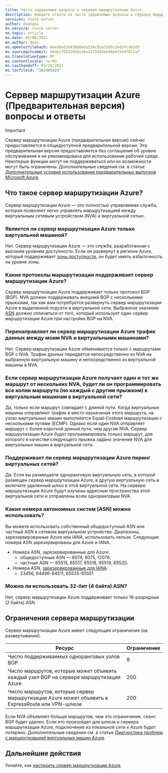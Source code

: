 ```yaml
---
title: Часто задаваемые вопросы о сервере маршрутизации Azure
description: Найдите ответы на часто задаваемые вопросы о сервере маршрутизации Azure.
services: route-server
author: duongau
ms.service: route-server
ms.topic: article
ms.date: 03/08/2021
ms.author: duau
ms.openlocfilehash: 6eed0ed3e936b0e9a534c82a3105c2ed37cab3d5
ms.sourcegitcommit: e6de1702d3958a3bea275645eb46e4f2e0f011af
ms.translationtype: MT
ms.contentlocale: ru-RU
ms.lasthandoff: 03/20/2021
ms.locfileid: "102485425"
---
```

# <a name="azure-route-server-preview-faq"></a>Сервер маршрутизации Azure (Предварительная версия) вопросы и ответы

> [!IMPORTANT]
> Сервер маршрутизации Azure (предварительная версия) сейчас предоставляется в общедоступной предварительной версии.
> Эта предварительная версия предоставляется без соглашения об уровне обслуживания и не рекомендована для использования рабочей среде. Некоторые функции могут не поддерживаться или их возможности могут быть ограничены.
> Дополнительные сведения см. в статье [Дополнительные условия использования предварительных выпусков Microsoft Azure](https://azure.microsoft.com/support/legal/preview-supplemental-terms/).

## <a name="what-is-azure-route-server"></a>Что такое сервер маршрутизации Azure?

Сервер маршрутизации Azure — это полностью управляемая служба, которая позволяет легко управлять маршрутизацией между виртуальным сетевым устройством (NVA) и виртуальной сетью.

### <a name="is-azure-route-server-just-a-vm"></a>Является ли сервер маршрутизации Azure только виртуальной машиной?

Нет. Сервер маршрутизации Azure — это служба, разработанная с высоким уровнем доступности. Если он развернут в регионе Azure, который поддерживает [зоны доступности](../availability-zones/az-overview.md), он будет иметь избыточность на уровне зоны.

### <a name="what-routing-protocols-does-azure-route-server-support"></a><a name = "protocol"></a>Какие протоколы маршрутизации поддерживает сервер маршрутизации Azure?

Сервер маршрутизации Azure поддерживает только протокол BGP (BGP). NVA должен поддерживать внешний BGP с несколькими прыжками, так как вам потребуется развернуть сервер маршрутизации Azure в выделенной подсети в виртуальной сети. Выбранное значение [ASN](https://en.wikipedia.org/wiki/Autonomous_system_(Internet)) должно отличаться от того, который использует один сервер маршрутизации Azure при настройке BGP на NVA.

### <a name="does-azure-route-server-route-data-traffic-between-my-nva-and-my-vms"></a>Перенаправляет ли сервер маршрутизации Azure трафик данных между моим NVA и виртуальными машинами?

Нет. Сервер маршрутизации Azure обменивается только с маршрутами BGP с NVA. Трафик данных передается непосредственно из NVA на выбранную виртуальную машину и непосредственно из виртуальной машины в NVA.

### <a name="if-azure-route-server-receives-the-same-route-from-more-than-one-nva-will-it-program-all-copies-of-the-route-but-each-with-a-different-next-hop-to-the-vms-in-the-virtual-network"></a>Если сервер маршрутизации Azure получает один и тот же маршрут от нескольких NVA, будет ли он программировать все копии маршрута (но каждый с другим прыжком) к виртуальным машинам в виртуальной сети?

Да, только если маршрут совпадает с длиной пути. Когда виртуальные машины отправляют трафик в место назначения этого маршрута, на узлах виртуальных машин выполняется Equal-Costная маршрутизация с несколькими путями (ECMP). Однако если один NVA отправляет маршрут с более короткой длиной пути, чем другие NVA. Сервер маршрутизации Azure будет программировать только маршрут, для которого в качестве следующего прыжка задано значение NVA для виртуальных машин в виртуальной сети.

### <a name="does-azure-route-server-support-vnet-peering"></a>Поддерживает ли сервер маршрутизации Azure пиринг виртуальных сетей?

Да. Если вы размещаете одноранговую виртуальную сеть, в которой размещен сервер маршрутизации Azure, в другую виртуальную сеть и включите удаленный шлюз в этой виртуальной сети. На сервере маршрутизации Azure будут изучены адресные пространства этой виртуальной сети и отправлены всем одноранговым NVA.

### <a name="what-autonomous-system-numbers-asns-can-i-use"></a>Какие номера автономных систем (ASN) можно использовать?

Вы можете использовать собственный общедоступный ASN или частный ASN в сетевом виртуальном устройстве. Диапазоны, зарезервированные Azure или IANA, использовать нельзя.
Следующие номера ASN зарезервированы для Azure и IANA.

* Номера ASN, зарезервированные для Azure:
    * общедоступные ASN — 8074, 8075, 12076;
    * частные ASN — 65515, 65517, 65518, 65519, 65520.
* Номера ASN, [зарезервированные для IANA](http://www.iana.org/assignments/iana-as-numbers-special-registry/iana-as-numbers-special-registry.xhtml):
    * 23456, 64496-64511, 65535-65551

### <a name="can-i-use-32-bit-4-byte-asns"></a>Можно ли использовать 32-бит (4 байта) ASN?

Нет, сервер маршрутизации Azure поддерживает только 16-разрядные (2 байта) ASN.

## <a name="route-server-limits"></a><a name = "limitations"></a>Ограничения сервера маршрутизации

Сервер маршрутизации Azure имеет следующие ограничения (на развертывание).

| Ресурс | Ограничение |
|----------|-------|
| Число поддерживаемых одноранговых узлов BGP | 8 |
| Число маршрутов, которые может объявить каждый узел BGP на сервере маршрутизации Azure | 200 |
| Число маршрутов, которые сервер маршрутизации Azure может объявить в ExpressRoute или VPN-шлюзе | 200 |

Если NVA объявляет больше маршрутов, чем это ограничение, сеанс BGP будет удален. Если это произойдет для шлюза и сервера маршрутизации Azure, подключение из локальной сети к Azure будет потеряно. Дополнительные сведения см. в статье [Диагностика проблем с маршрутизацией виртуальных машин Azure](../virtual-network/diagnose-network-routing-problem.md).

## <a name="next-steps"></a>Дальнейшие действия

Узнайте, как [настроить сервер маршрутизации Azure](quickstart-configure-route-server-powershell.md).
